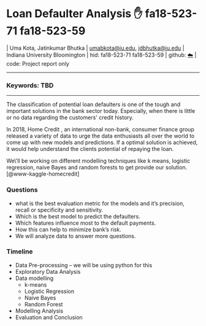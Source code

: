 # Loan Defaulter Analysis :hand: fa18-523-71 fa18-523-59

| Uma Kota, Jatinkumar Bhutka
| umabkota@iu.edu, jdbhutka@iu.edu
| Indiana University Bloomington
| hid: fa18-523-71 fa18-523-59
| github: [:cloud:](https://github.com/cloudmesh-community/fa18-523-71/edit/master/project-report/report.md)
| code: Project report only

---

### Keywords: TBD

---

The classification of potential loan defaulters is one of the tough and important solutions in the bank sector today. Especially, when there is little or no data regarding the customers\' credit history.


In 2018, Home Credit , an international non-bank, consumer finance group released a variety of data to urge the data enthusiasts all over the world to come up with new models and predictions. If a optimal solution is achieved, it would help understand the clients potential of repaying the loan.

We\’ll be working on different modelling techniques like k means, logistic regression, naive Bayes and random forests to get provide our solution. [@www-kaggle-homecredit]


### Questions

* what is the best evaluation metric for the models and it’s precision, recall or specificity and
sensitivity.
* Which is the best model to predict the defaulters.
* Which features influence most to the default payments.
* How this can help to minimize bank’s risk.
* We will analyze data to answer more questions.

### Timeline

* Data Pre-processing – we will be using python for this
* Exploratory Data Analysis
* Data modelling
  * k-means
  * Logistic Regression
  * Naive Bayes
  * Random Forest
* Modelling Analysis
* Evaluation and Conclusion


